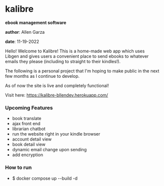 # kalibre
**ebook management software**

**author**: Allen Garza

**date**: 11-19-2022

Hello! Welcome to Kalibre! This is a home-made web app which uses Libgen and gives users a convenient place to send
ebooks to whatever emails they please (including to straight to their kindles!).

The following is a personal project that I'm hoping to make public in the next few months as I continue to develop.

As of now the site is live and completely functional! 

Visit here: https://kalibre-bllendev.herokuapp.com/

### Upcoming Features
- book translate
- ajax front end
- librarian chatbot
- run the website right in your kindle browser
- account detail view
- book detail view
- dynamic email change upon sending
- add encryption

### How to run
- $ docker compose up --build -d

